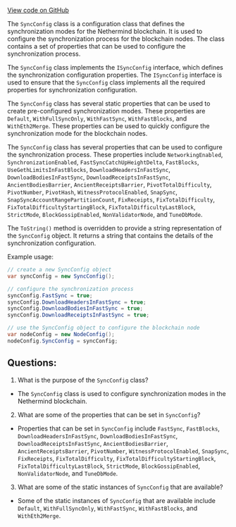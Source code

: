 [View code on GitHub](https://github.com/NethermindEth/nethermind/src/Nethermind/Nethermind.Blockchain/Synchronization/SyncConfig.cs)

The `SyncConfig` class is a configuration class that defines the synchronization modes for the Nethermind blockchain. It is used to configure the synchronization process for the blockchain nodes. The class contains a set of properties that can be used to configure the synchronization process. 

The `SyncConfig` class implements the `ISyncConfig` interface, which defines the synchronization configuration properties. The `ISyncConfig` interface is used to ensure that the `SyncConfig` class implements all the required properties for synchronization configuration.

The `SyncConfig` class has several static properties that can be used to create pre-configured synchronization modes. These properties are `Default`, `WithFullSyncOnly`, `WithFastSync`, `WithFastBlocks`, and `WithEth2Merge`. These properties can be used to quickly configure the synchronization mode for the blockchain nodes.

The `SyncConfig` class has several properties that can be used to configure the synchronization process. These properties include `NetworkingEnabled`, `SynchronizationEnabled`, `FastSyncCatchUpHeightDelta`, `FastBlocks`, `UseGethLimitsInFastBlocks`, `DownloadHeadersInFastSync`, `DownloadBodiesInFastSync`, `DownloadReceiptsInFastSync`, `AncientBodiesBarrier`, `AncientReceiptsBarrier`, `PivotTotalDifficulty`, `PivotNumber`, `PivotHash`, `WitnessProtocolEnabled`, `SnapSync`, `SnapSyncAccountRangePartitionCount`, `FixReceipts`, `FixTotalDifficulty`, `FixTotalDifficultyStartingBlock`, `FixTotalDifficultyLastBlock`, `StrictMode`, `BlockGossipEnabled`, `NonValidatorNode`, and `TuneDbMode`.

The `ToString()` method is overridden to provide a string representation of the `SyncConfig` object. It returns a string that contains the details of the synchronization configuration.

Example usage:

```csharp
// create a new SyncConfig object
var syncConfig = new SyncConfig();

// configure the synchronization process
syncConfig.FastSync = true;
syncConfig.DownloadHeadersInFastSync = true;
syncConfig.DownloadBodiesInFastSync = true;
syncConfig.DownloadReceiptsInFastSync = true;

// use the SyncConfig object to configure the blockchain node
var nodeConfig = new NodeConfig();
nodeConfig.SyncConfig = syncConfig;
```
## Questions: 
 1. What is the purpose of the `SyncConfig` class?
- The `SyncConfig` class is used to configure synchronization modes in the Nethermind blockchain.

2. What are some of the properties that can be set in `SyncConfig`?
- Properties that can be set in `SyncConfig` include `FastSync`, `FastBlocks`, `DownloadHeadersInFastSync`, `DownloadBodiesInFastSync`, `DownloadReceiptsInFastSync`, `AncientBodiesBarrier`, `AncientReceiptsBarrier`, `PivotNumber`, `WitnessProtocolEnabled`, `SnapSync`, `FixReceipts`, `FixTotalDifficulty`, `FixTotalDifficultyStartingBlock`, `FixTotalDifficultyLastBlock`, `StrictMode`, `BlockGossipEnabled`, `NonValidatorNode`, and `TuneDbMode`.

3. What are some of the static instances of `SyncConfig` that are available?
- Some of the static instances of `SyncConfig` that are available include `Default`, `WithFullSyncOnly`, `WithFastSync`, `WithFastBlocks`, and `WithEth2Merge`.